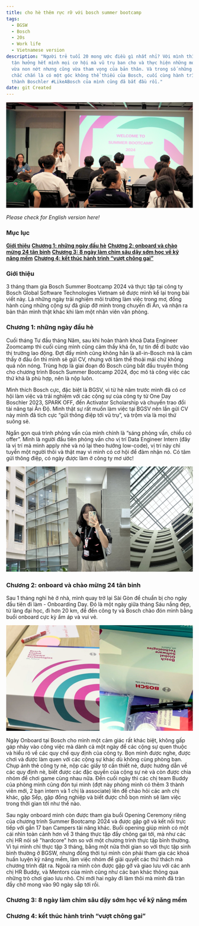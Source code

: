 ```yaml
---
title: cho hè thêm rực rỡ với bosch summer bootcamp
tags:
  - BGSW
  - Bosch
  - 20s
  - Work life
  - Vietnamese version
description: "Người trẻ tuổi 20 mong ước điều gì nhất nhỉ? Với mình thì là được
  tận hưởng hết mình mọi cơ hội mà vũ trụ ban cho và thực hiện những mong ước
  vừa non nớt nhưng cũng vừa tham vọng của bản thân. Và trong số những ước mơ đó
  chắc chắn là có một góc không thể thiếu của Bosch, cuối cùng hành trình trở
  thành Boschler #LikeABosch của mình cũng đã bắt đầu rồi."
date: git Created
---
```

![Summer Bootcamp Opening Ceremony](thumbnail.png)

*Please check for English version here*[](<>)*!*

### **Mục lục**

**[Giới thiệu](#h-giới-thiệu)**
**[Chương 1: những ngày đầu hè](#h-chương-1-những-ngày-đầu-hè)**
**[Chương 2: onboard và chào mừng 24 tân binh](#h-chương-2-onboard-và-chào-mừng-24-tân-binh)**
**[Chương 3: 8 ngày làm chim sâu dậy sớm học về kỹ năng mềm](#h-chương-3-8-ngày-làm-chim-sâu-dậy-sớm-học-về-kỹ-năng-mềm)**
**[Chương 4: kết thúc hành trình “vượt chông gai”](#h-chương-4-kết-thúc-hành-trình-vượt-chông-gai)**

### Giới thiệu

3 tháng tham gia Bosch Summer Bootcamp 2024 và thực tập tại công ty Bosch Global Software Technologies Vietnam sẽ được mình kể lại trong bài viết này. Là những ngày trải nghiệm môi trường làm việc trong mơ, đồng hành cùng những cộng sự đã giúp đỡ mình trong chuyến đi Ấn, và nhận ra bản thân mình thật khác khi làm một nhân viên văn phòng.

### Chương 1: những ngày đầu hè

Cuối tháng Tư đầu tháng Năm, sau khi hoàn thành khoá Data Engineer Zoomcamp thì cuối cùng mình cũng cảm thấy khá ổn, tự tin để đi bước vào thị trường lao động. Đợt đấy mình cũng không hẳn là all-in-Bosch mà là cảm thấy ở đâu ổn thì mình sẽ gửi CV, nhưng với tâm thế thoải mái chứ không quá nôn nóng. Trùng hợp là giai đoạn đó Bosch cũng bắt đầu truyền thông cho chương trình Bosch Summer Bootcamp 2024, đọc mô tả công việc các thứ khá là phù hợp, nên là nộp luôn.

Mình thích Bosch cực, đặc biệt là BGSV, vì từ hè năm trước mình đã có cơ hội làm việc và trải nghiệm với các cộng sự của công ty từ One Day Boschler 2023, SPARK OFF, đến Activator Scholarship và chuyến trao đổi tài năng tại Ấn Độ. Mình thật sự rất muốn làm việc tại BGSV nên lần gửi CV này mình đã tích cực “gửi thông điệp tới vũ trụ”, và trộm vía là mọi thứ suông sẻ. 

Ngắn gọn quá trình phỏng vấn của mình chính là “sáng phỏng vấn, chiều có offer”. Mình là người đầu tiên phỏng vấn cho vị trí Data Engineer Intern (đây là vị trí mà mình apply nhé và nó lại theo hướng low-code), vị trí này chỉ tuyển một người thôi và thật may vì mình có cơ hội để đảm nhận nó. Có tâm gửi thông điệp, có ngày được làm ở công ty mơ ước!

![Góc nhìn từ tầng G etown 2](2.png "Góc nhìn từ tầng G etown 2")

### Chương 2: onboard và chào mừng 24 tân binh

Sau 1 tháng nghỉ hè ở nhà, mình quay trở lại Sài Gòn để chuẩn bị cho ngày đầu tiên đi làm - Onboarding Day. Đó là một ngày giữa tháng Sáu nắng đẹp, từ làng đại học, đi hơn 20 km, để đến công ty và Bosch chào đón mình bằng buổi onboard cực kỳ ấm áp và vui vẻ. 

![Welcome kit](3.png "Welcome kit")

Ngày Onboard tại Bosch cho mình một cảm giác rất khác biệt, không gấp gáp nhảy vào công việc mà dành cả một ngày để các cộng sự quen thuộc và hiểu rõ về các quy chế quy định của công ty. Bọn mình được nghe, được chơi và được làm quen với các cộng sự khác dù không cùng phòng ban. Chụp ảnh thẻ công ty nè, nộp các giấy tờ cần thiết nè, được hướng dẫn về các quy định nè, biết được các đặc quyền của cộng sự nè và còn được chia nhóm để chơi game cùng nhau nữa. Đến cuối ngày thì các chị team Buddy của phòng mình cũng đón tụi mình (đợt này phòng mình có thêm 3 thành viên mới, 2 bạn intern và 1 chị là associate) lên để chào hỏi các anh chị khác, gặp Sếp, gặp đồng nghiệp và biết được chỗ bọn mình sẽ làm việc trong thời gian tới như thế nào.

Sau ngày onboard mình còn được tham gia buổi Opening Ceremony riêng của chương trình Summer Bootcamp 2024 và được gặp gỡ và kết nối trực tiếp với gần 17 bạn Campers tài năng khác. Buổi opening giúp mình có một cái nhìn toàn cảnh hơn về 3 tháng thực tập đầy chông gai tới, mà như các chị HR nói sẽ "hardcore" hơn so với một chương trình thực tập bình thường. Vì tụi mình chỉ thực tập 3 tháng, bằng một nửa thời gian so với thực tập sinh bình thường ở BGSW, nhưng đồng thời tụi mình còn phải tham gia các khoá huấn luyện kỹ năng mềm, làm việc nhóm để giải quyết các thử thách mà chương trình đặt ra. Ngoài ra mình còn được gặp gỡ và giao lưu với các anh chị HR Buddy, và Mentors của mình cũng như các bạn khác thông qua những trò chơi giao lưu nhỏ. Chỉ mới hai ngày đi làm thôi mà mình đã tràn đầy chờ mong vào 90 ngày sắp tới rồi.



### Chương 3: 8 ngày làm chim sâu dậy sớm học về kỹ năng mềm

### Chương 4: kết thúc hành trình “vượt chông gai”
